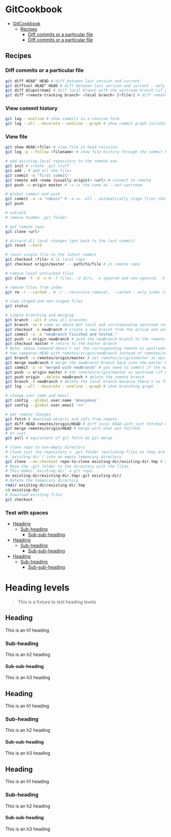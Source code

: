 # GitCookbook
- [GitCookbook](#GitCookbook)
    * [Recipes](#Recipes)
        + [Diff commits or a particular file](#Diff-commits-or-a-particular-file)
        + [Diff commits or a particular file](#Test-with-spaces)
## Recipes
### Diff commits or a particular file
```bash
git diff HEAD^ HEAD # diff between last version and current
git difftool HEAD^ HEAD # diff between last version and current - only if you configured a diff tool
git diff @{upstream} # diff local branch with the upstream branch (if you're on the branch)
git diff <remote-tracking branch> <local branch> [<file>] # diff remote file with the local one
```
### View commit history
```bash
git log --oneline # show commits in a concise form
git log --all --decorate --oneline --graph # show commit graph including branches (a dog - woof!)
```
### View file
```bash
git show HEAD:<file> # view file in head revision.
git log -p --follow <filename> # show file history through the commit history; --follow - include renames, -p - also diff
```


```bash
# add existing local repository to the remote one
git init # create .git stuff
git add . # add all the files
git commit -m "first commit"
git remote add <name (usually origin)> <url> # connect to remote
git push -u origin master # -u is the same as --set-upstream

# global commit and push
git commit -a -m "<desc>" # -a == -all - automatically stage files that have been modified and deleted, but new files you have not told Git about are not affected
git push

# untrack
# remove hidden .git folder

# get remote repo
git clone <url>

# discard all local changes (get back to the last commit)
git reset --hard

# reset single file to the latest commit
git checkout <file> # in local repo
git checkout origin/master -- path/to/file # in remote repo

# remove local untracked files
git clean -f -d -x # -f files, -d dirs, -x ignored and non-ignored, -X ignored, add -n to see which files will be deleted

# remove files from index
git rm -r --cached . # -r - recursive removal, --cached - only index (without working tree), add -n to preview removal first.

# view staged and non-staged files
git status

# simple branching and merging
git branch --all # show all branches
git branch -vv # same as above but local and corresponding upstream remote is printed on one line
git checkout -b newBranch # create a new branch from the active one and switch to it at the same time
git commit -a -m "newBranch finished and tested."
git push -u origin newBranch # push the newBranch branch to the remote repository and set it as upstream
git checkout master # return to the master branch
# Note: above command doesn't set the corresponding remote as upstream. For example, git diff @{upstream}
# now compares HEAD with remotes/origin/newBranch instead of remotes/origin/master until you switch upstream
git branch -u remotes/origin/master # set remotes/origin/master as upstream
git merge newBranch # merge the newBranch branch back into the master branch
git commit -a -m "merged with newBranch" # you need to commit if the merge was fast-forward
git push -u origin master # set remotes/origin/master as upstream (if not set yet) and push
git push origin --delete newBranch # delete the remote branch
git branch -d newBranch # delete the local branch because there's no further need for it
git log --all --decorate --oneline --graph # show branching graph

# change user name and email
git config --global user.name 'Anonymous'
git config --global user.email '<>'

# get remote changes
git fetch # download objects and refs from remote
git diff HEAD remotes/origin/HEAD # diff local HEAD with just fetched remote HEAD
git merge remotes/origin/HEAD # merge with what was fetched
# or just
git pull # equivalent of git fetch && git merge

# clone repo to non-empty directory
# Clone just the repository's .git folder (excluding files as they are already in
# `existing-dir`) into an empty temporary directory
git clone --no-checkout repo-to-clone existing-dir/existing-dir.tmp # might want --no-hardlinks for cloning local repo
# Move the .git folder to the directory with the files.
# This makes `existing-dir` a git repo.
mv existing-dir/existing-dir.tmp/.git existing-dir/
# Delete the temporary directory
rmdir existing-dir/existing-dir.tmp
cd existing-dir
# Download existing files
git checkout
```
### Test with spaces

- [Heading](#heading)
  * [Sub-heading](#sub-heading)
    + [Sub-sub-heading](#sub-sub-heading)
- [Heading](#heading-1)
  * [Sub-heading](#sub-heading-1)
    + [Sub-sub-heading](#sub-sub-heading-1)
- [Heading](#heading-2)
  * [Sub-heading](#sub-heading-2)
    + [Sub-sub-heading](#sub-sub-heading-2)


# Heading levels

> This is a fixture to test heading levels

<!-- toc -->

## Heading

This is an h1 heading

### Sub-heading

This is an h2 heading

#### Sub-sub-heading

This is an h3 heading

## Heading

This is an h1 heading

### Sub-heading

This is an h2 heading

#### Sub-sub-heading

This is an h3 heading

## Heading

This is an h1 heading

### Sub-heading

This is an h2 heading

#### Sub-sub-heading

This is an h3 heading
